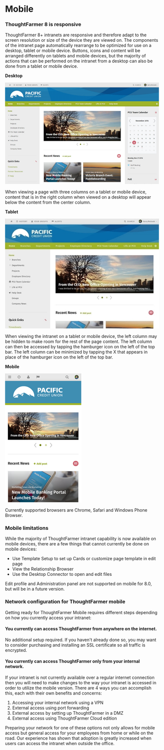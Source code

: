 # Mobile

### ThoughtFarmer 8 is responsive

ThoughtFarmer 8+ intranets are responsive and therefore adapt to the screen resolution or size of the device they are viewed on. The components of the intranet page automatically rearrange to be optimized for use on a desktop, tablet or mobile device. Buttons, icons and content will be arranged differently on tablets and mobile devices, but the majority of actions that can be performed on the intranet from a desktop can also be done from a tablet or mobile device.  
  
**Desktop**

![](../../.gitbook/assets/1%20%2813%29.jpg)

When viewing a page with three columns on a tablet or mobile device, content that is in the right column when viewed on a desktop will appear below the content from the center column.  
  
**Tablet**

![](../../.gitbook/assets/2%20%2842%29.jpg)

When viewing the intranet on a tablet or mobile device, the left column may be hidden to make room for the rest of the page content. The left column can then be accessed by tapping the hamburger icon on the left of the top bar. The left column can be minimized by tapping the X that appears in place of the hamburger icon on the left of the top bar.  
  
**Mobile**

![](../../.gitbook/assets/3%20%2854%29.png)

Currently supported browsers are Chrome, Safari and Windows Phone Browser.

### Mobile limitations

While the majority of ThoughtFarmer intranet capability is now available on mobile devices, there are a few things that cannot currently be done on mobile devices:

* Use Template Setup to set up Cards or customize page template in edit page
* View the Relationship Browser
* Use the Desktop Connector to open and edit files

Edit profile and Administration panel are not supported on mobile for 8.0, but will be in a future version.

### Network configuration for ThoughtFarmer mobile

Getting ready for ThoughtFarmer Mobile requires different steps depending on how you currently access your intranet:

#### You currently can access ThoughtFarmer from anywhere on the internet.

No additional setup required. If you haven't already done so, you may want to consider purchasing and installing an SSL certificate so all traffic is encrypted.

#### You currently can access ThoughtFarmer only from your internal network.

If your intranet is not currently available over a regular internet connection then you will need to make changes to the way your intranet is accessed in order to utilize the mobile version. There are 4 ways you can accomplish this, each with their own benefits and concerns:

1. Accessing your internal network using a VPN
2. External access using port forwarding
3. External access by setting up ThoughtFarmer in a DMZ
4. External access using ThoughtFarmer Cloud edition

Preparing your network for one of these options not only allows for mobile access but general access for your employees from home or while on the road. Our experience has shown that adoption is greatly increased when users can access the intranet when outside the office.


